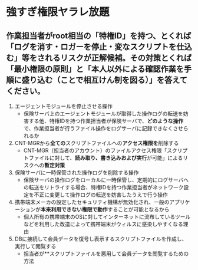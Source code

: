 # 強すぎ権限ヤラレ放題

## 作業担当者がroot相当の「特権ID」を持つ、とくれば「ログを消す・ロガーを停止・変なスクリプトを仕込む」等をされるリスクが正解候補。その対策とくれば「最小権限の原則」と「**本人以外**による確認作業を手順に盛り込む（ことで相互けん制を図る）」を答えてください。

1. エージェントモジュールを停止させる操作
    * 保険サーバ上のエージェントモジュールが取得した操作ログの転送を妨害する他、特権IDを持つ作業担当者が保険サーバで、**どのような操作**で、作業担当者が行うファイル操作をログサーバに記録できなくさせられるか
2. CNT-MGRから**全ての**スクリプトファイルへの**アクセス権限を**削除する
    * CNT-MGR（担当者のアカウント）のファイルアクセス権限「スクリプトファイルに対して、**読み取り、書き込みおよび実行**が可能」によるリスクへの**暫定対策**    
3. 保険サーバに一時保管された操作ログを削除する操作
    * 保険サーバの操作ログをローカルに一時保管し、定期的にログサーバへの転送をリトライする場合、特権IDを持つ作業担当者がネットワーク設定を不正に変更して操作ログの転送を妨害したうえで行う操作
4. 携帯端末メーカの設定したセキュリティ機構が無効化され、一般のアプリケーションが**本来利用できない権限で動作**することが可能となるから
    * 個人所有の携帯端末のOSに対してインターネットに流布しているツールなどを利用した改造によって携帯端末がウィルスに感染しやすくなる理由
5. DBに接続して会員データを復号し表示するスクリプトファイルを作成し、実行して閲覧する
    * 担当者が**スクリプトファイルを悪用して会員データを閲覧するための方法
